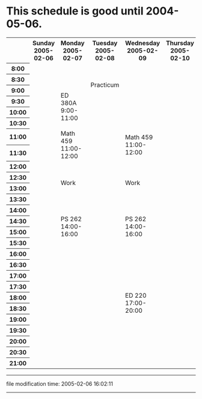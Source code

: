 This schedule is good until 2004-05-06.
=======================================

<table class="p"><tbody><tr><td>&nbsp;</td><th style="width:13%">Sunday<br>2005-02-06</th><th style="width:13%">Monday<br>2005-02-07</th><th style="width:13%">Tuesday<br>2005-02-08</th><th style="width:13%">Wednesday<br>2005-02-09</th><th style="width:13%">Thursday<br>2005-02-10</th><th style="width:13%">Friday<br>2005-02-11</th><th style="width:13%">Saturday<br>2005-02-12</th></tr><tr><th>8:00</th><td class="null">&nbsp;</td><td class="null">&nbsp;</td><td rowspan="4">Practicum</td><td class="null">&nbsp;</td><td class="null">&nbsp;</td><td class="null">&nbsp;</td><td class="null">&nbsp;</td></tr><tr><th>8:30</th><td class="null">&nbsp;</td><td class="null">&nbsp;</td><td class="null">&nbsp;</td><td class="null">&nbsp;</td><td class="null">&nbsp;</td><td class="null">&nbsp;</td></tr><tr><th>9:00</th><td class="null">&nbsp;</td><td rowspan="4">ED 380A<br>9:00-11:00</td><td class="null">&nbsp;</td><td class="null">&nbsp;</td><td class="null">&nbsp;</td><td class="null">&nbsp;</td></tr><tr><th>9:30</th><td class="null">&nbsp;</td><td class="null">&nbsp;</td><td class="null">&nbsp;</td><td class="null">&nbsp;</td><td class="null">&nbsp;</td></tr><tr><th>10:00</th><td class="null">&nbsp;</td><td class="null">&nbsp;</td><td class="null">&nbsp;</td><td class="null">&nbsp;</td><td class="null">&nbsp;</td><td class="null">&nbsp;</td></tr><tr><th>10:30</th><td class="null">&nbsp;</td><td class="null">&nbsp;</td><td class="null">&nbsp;</td><td class="null">&nbsp;</td><td class="null">&nbsp;</td><td class="null">&nbsp;</td></tr><tr><th>11:00</th><td class="null">&nbsp;</td><td rowspan="2">Math 459<br>11:00-12:00</td><td class="null">&nbsp;</td><td rowspan="2">Math 459<br>11:00-12:00</td><td class="null">&nbsp;</td><td rowspan="2">Math 459<br>11:00-12:00</td><td class="null">&nbsp;</td></tr><tr><th>11:30</th><td class="null">&nbsp;</td><td class="null">&nbsp;</td><td class="null">&nbsp;</td><td class="null">&nbsp;</td></tr><tr><th>12:00</th><td class="null">&nbsp;</td><td rowspan="4">Work</td><td class="null">&nbsp;</td><td rowspan="4">Work</td><td class="null">&nbsp;</td><td rowspan="4">Work</td><td class="null">&nbsp;</td></tr><tr><th>12:30</th><td class="null">&nbsp;</td><td class="null">&nbsp;</td><td class="null">&nbsp;</td><td class="null">&nbsp;</td></tr><tr><th>13:00</th><td class="null">&nbsp;</td><td class="null">&nbsp;</td><td class="null">&nbsp;</td><td class="null">&nbsp;</td></tr><tr><th>13:30</th><td class="null">&nbsp;</td><td class="null">&nbsp;</td><td class="null">&nbsp;</td><td class="null">&nbsp;</td></tr><tr><th>14:00</th><td class="null">&nbsp;</td><td rowspan="4">PS 262<br>14:00-16:00</td><td class="null">&nbsp;</td><td rowspan="4">PS 262<br>14:00-16:00</td><td class="null">&nbsp;</td><td class="null">&nbsp;</td><td class="null">&nbsp;</td></tr><tr><th>14:30</th><td class="null">&nbsp;</td><td class="null">&nbsp;</td><td class="null">&nbsp;</td><td class="null">&nbsp;</td><td class="null">&nbsp;</td></tr><tr><th>15:00</th><td class="null">&nbsp;</td><td class="null">&nbsp;</td><td class="null">&nbsp;</td><td class="null">&nbsp;</td><td class="null">&nbsp;</td></tr><tr><th>15:30</th><td class="null">&nbsp;</td><td class="null">&nbsp;</td><td class="null">&nbsp;</td><td class="null">&nbsp;</td><td class="null">&nbsp;</td></tr><tr><th>16:00</th><td class="null">&nbsp;</td><td class="null">&nbsp;</td><td class="null">&nbsp;</td><td class="null">&nbsp;</td><td class="null">&nbsp;</td><td class="null">&nbsp;</td><td class="null">&nbsp;</td></tr><tr><th>16:30</th><td class="null">&nbsp;</td><td class="null">&nbsp;</td><td class="null">&nbsp;</td><td class="null">&nbsp;</td><td class="null">&nbsp;</td><td class="null">&nbsp;</td><td class="null">&nbsp;</td></tr><tr><th>17:00</th><td class="null">&nbsp;</td><td class="null">&nbsp;</td><td class="null">&nbsp;</td><td rowspan="6">ED 220<br>17:00-20:00</td><td class="null">&nbsp;</td><td class="null">&nbsp;</td><td class="null">&nbsp;</td></tr><tr><th>17:30</th><td class="null">&nbsp;</td><td class="null">&nbsp;</td><td class="null">&nbsp;</td><td class="null">&nbsp;</td><td class="null">&nbsp;</td><td class="null">&nbsp;</td></tr><tr><th>18:00</th><td class="null">&nbsp;</td><td class="null">&nbsp;</td><td class="null">&nbsp;</td><td class="null">&nbsp;</td><td class="null">&nbsp;</td><td class="null">&nbsp;</td></tr><tr><th>18:30</th><td class="null">&nbsp;</td><td class="null">&nbsp;</td><td class="null">&nbsp;</td><td class="null">&nbsp;</td><td class="null">&nbsp;</td><td class="null">&nbsp;</td></tr><tr><th>19:00</th><td class="null">&nbsp;</td><td class="null">&nbsp;</td><td class="null">&nbsp;</td><td class="null">&nbsp;</td><td class="null">&nbsp;</td><td class="null">&nbsp;</td></tr><tr><th>19:30</th><td class="null">&nbsp;</td><td class="null">&nbsp;</td><td class="null">&nbsp;</td><td class="null">&nbsp;</td><td class="null">&nbsp;</td><td class="null">&nbsp;</td></tr><tr><th>20:00</th><td class="null">&nbsp;</td><td class="null">&nbsp;</td><td class="null">&nbsp;</td><td class="null">&nbsp;</td><td class="null">&nbsp;</td><td class="null">&nbsp;</td><td class="null">&nbsp;</td></tr><tr><th>20:30</th><td class="null">&nbsp;</td><td class="null">&nbsp;</td><td class="null">&nbsp;</td><td class="null">&nbsp;</td><td class="null">&nbsp;</td><td class="null">&nbsp;</td><td class="null">&nbsp;</td></tr><tr><th>21:00</th><td class="null">&nbsp;</td><td class="null">&nbsp;</td><td class="null">&nbsp;</td><td class="null">&nbsp;</td><td class="null">&nbsp;</td><td class="null">&nbsp;</td><td class="null">&nbsp;</td></tr></tbody></table>

* * *

file modification time: 2005-02-06 16:02:11

* * *
